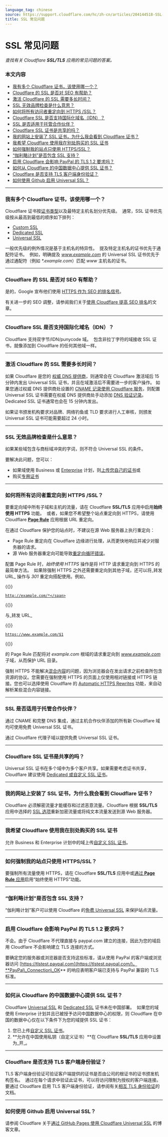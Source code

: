 ```yaml
---
language_tag: chinese
source: https://support.cloudflare.com/hc/zh-cn/articles/204144518-SSL-%E5%B8%B8%E8%A7%81%E9%97%AE%E9%A2%98
title: SSL 常见问题
---
```


# SSL 常见问题

_查找有关 Cloudflare **SSL/TLS** 应用的常见问题的答案。_

### 本文内容

-   [我有多个 Cloudflare 证书，该使用哪一个？](https://support.cloudflare.com/hc/zh-cn/articles/204144518-SSL-%E5%B8%B8%E8%A7%81%E9%97%AE%E9%A2%98#h_e2bd076d-beb3-40e8-adbe-075ba5a8851e)
-   [Cloudflare 的 SSL 是否对 SEO 有帮助？](https://support.cloudflare.com/hc/zh-cn/articles/204144518-SSL-%E5%B8%B8%E8%A7%81%E9%97%AE%E9%A2%98#h_29550926411548959889544)
-   [激活 Cloudflare 的 SSL 需要多长时间？](https://support.cloudflare.com/hc/zh-cn/articles/204144518-SSL-%E5%B8%B8%E8%A7%81%E9%97%AE%E9%A2%98#h_7dc4564e-f93a-4e1d-a338-90903a812b95)
-   [SSL 无效品牌检查是什么意思？](https://support.cloudflare.com/hc/zh-cn/articles/204144518-SSL-%E5%B8%B8%E8%A7%81%E9%97%AE%E9%A2%98#h_62d0852f-0bc5-4d54-a83f-971ca452398d)
-   [如何将所有访问者重定向到 HTTPS /SSL？](https://support.cloudflare.com/hc/zh-cn/articles/204144518-SSL-%E5%B8%B8%E8%A7%81%E9%97%AE%E9%A2%98#h_a61bfdef-08dd-40f8-8888-7edd8e40d156)
-   [Cloudflare SSL 是否支持国际化域名（IDN）？](https://support.cloudflare.com/hc/zh-cn/articles/204144518-SSL-%E5%B8%B8%E8%A7%81%E9%97%AE%E9%A2%98#h_406905917121548959897352)
-   [SSL 是否适用于托管合作伙伴？](https://support.cloudflare.com/hc/zh-cn/articles/204144518-SSL-%E5%B8%B8%E8%A7%81%E9%97%AE%E9%A2%98#h_848554486311548959913241)
-   [Cloudflare SSL 证书是共享的吗？](https://support.cloudflare.com/hc/zh-cn/articles/204144518-SSL-%E5%B8%B8%E8%A7%81%E9%97%AE%E9%A2%98#h_293541339461548959928672)
-   [我的网站上安装了 SSL 证书，为什么我会看到 Cloudflare 证书？](https://support.cloudflare.com/hc/zh-cn/articles/204144518-SSL-%E5%B8%B8%E8%A7%81%E9%97%AE%E9%A2%98#h_865954806521548960003696)
-   [我希望 Cloudflare 使用我在别处购买的 SSL 证书](https://support.cloudflare.com/hc/zh-cn/articles/204144518-SSL-%E5%B8%B8%E8%A7%81%E9%97%AE%E9%A2%98#h_406415940571548960012266)
-   [如何强制我的站点只使用 HTTPS/SSL？](https://support.cloudflare.com/hc/zh-cn/articles/204144518-SSL-%E5%B8%B8%E8%A7%81%E9%97%AE%E9%A2%98#h_999722138611548960019807)
-   [“伽利略计划”是否包含 SSL 支持？](https://support.cloudflare.com/hc/zh-cn/articles/204144518-SSL-%E5%B8%B8%E8%A7%81%E9%97%AE%E9%A2%98#h_745887958641548960026645)
-   [启用 Cloudflare 会影响 PayPal 的 TLS 1.2 要求吗？](https://support.cloudflare.com/hc/zh-cn/articles/204144518-SSL-%E5%B8%B8%E8%A7%81%E9%97%AE%E9%A2%98#h_100356045661548960034406)
-   [如何从 Cloudflare 的中国数据中心提供 SSL 证书？](https://support.cloudflare.com/hc/zh-cn/articles/204144518-SSL-%E5%B8%B8%E8%A7%81%E9%97%AE%E9%A2%98#h_853db670-78aa-4c98-99d4-3aa3d38f8d59)
-   [Cloudflare 是否支持 TLS 客户端身份验证？](https://support.cloudflare.com/hc/zh-cn/articles/204144518-SSL-%E5%B8%B8%E8%A7%81%E9%97%AE%E9%A2%98#h_db0bcd71-24f9-4b0c-8cfc-7a5ed0f27649)
-   [如何使用 Github 启用 Universal SSL？](https://support.cloudflare.com/hc/zh-cn/articles/204144518-SSL-%E5%B8%B8%E8%A7%81%E9%97%AE%E9%A2%98#h_4e7e3537-ade2-431c-abe7-2dfe26e1cb9a)

___

### 我有多个 Cloudflare 证书，该使用哪一个？

Cloudflare 证书按[证书类型](https://support.cloudflare.com/hc/articles/203295200)以及最特定主机名划分优先级。  通常，SSL 证书优先级按从最高到最低的顺序如下排列：

-   [Custom SSL](https://support.cloudflare.com/hc/articles/200170466)
-   [Dedicated SSL](https://support.cloudflare.com/hc/articles/228009108)
-   [Universal SSL](https://support.cloudflare.com/hc/articles/204151138)   

一般优先级的例外情况是基于主机名的特异性。  提及特定主机名的证书优先于通配符证书。  例如，明确提及 _www.example.com_ 的 Universal SSL 证书优先于通过通配符（例如 _\*.example.com_）匹配 _www_ 主机名的证书。  

___

### Cloudflare 的 SSL 是否对 SEO 有帮助？

是的，Google 宣布他们使用 [HTTPS 作为 SEO 的排名信号](http://googleonlinesecurity.blogspot.co.uk/2014/08/https-as-ranking-signal_6.html)。

有关进一步的 SEO 调整，请参阅我们关于[使用 Cloudflare 提高 SEO 排名](https://support.cloudflare.com/hc/en-us/articles/231109348-How-do-I-Improve-SEO-Rankings-On-My-Website-Using-Cloudflare-)的文章。

___

### Cloudflare SSL 是否支持国际化域名（IDN）？

Cloudflare 支持双字节/IDN/punycode 域。  包含非拉丁字符的域接收 SSL 证书，就像添加到 Cloudflare 的任何其他域一样。

___

### 激活 Cloudflare 的 SSL 需要多长时间？

如果 Cloudflare 是您的 [权威 DNS 提供商](https://www.cloudflare.com/learning/dns/dns-server-types/#authoritative-nameserver)，则通常会在 Cloudflare 激活域后 15 分钟内发出 Universal SSL 证书，并且在域激活后不需要进一步的客户操作。 如果您通过权威 DNS 提供商处设置的 [CNAME 记录使用 Cloudflare 服务](https://support.cloudflare.com/hc/articles/360020615111)，则配置 Universal SSL 证书需要在权威 DNS 提供商处手动添加 [DNS 验证记录](https://support.cloudflare.com/hc/articles/360020615111#h_989980109291544055191509)。  Dedicated SSL 证书通常也会在 15 分钟内发出。

如果证书颁发机构要求对品牌、网络钓鱼或 TLD 要求进行人工审核，则颁发 Universal SSL 证书可能需要超过 24 小时。

___

### SSL 无效品牌检查是什么意思？

如果某些域包含与商标域冲突的字词，则不符合 Universal SSL 的条件。  

要解决此问题，您可以：

-   如果域使用 Business 或 [Enterprise](https://www.cloudflare.com/enterprise-service-request) 计划，则[上传您自己的证书](https://support.cloudflare.com/hc/en-us/articles/200170466-How-do-I-upload-a-custom-SSL-certificate-Business-or-Enterprise-only-)或
-   购买[专用证书](https://support.cloudflare.com/hc/en-us/articles/228009108-Dedicated-SSL-Certificates)

___

### 如何将所有访问者重定向到 HTTPS /SSL？

要重定向域中所有子域和主机的流量，请在 Cloudflare **SSL/TLS** 应用中启用**始终使用 HTTPS** 功能。  或者，如果您不希望整个站点重定向到 HTTPS，请使用 Cloudflare **[Page Rule](https://support.cloudflare.com/hc/en-us/articles/218411427)** 应用根据 URL 重定向。

在通过 Cloudflare 保护您的站点时，不建议在源 Web 服务器上执行重定向：

-   Page Rule 重定向在 Cloudflare 边缘进行处理，从而更快地响应并减少对服务器的请求。
-   源 Web 服务器重定向可能导致[重定向循环错误](https://support.cloudflare.com/hc/articles/115000219871)。

配置 Page Rule 时，_始终使用 HTTPS_ 操作是将 HTTP 请求重定向到 HTTPS 的最简单方法。  如果除强制 HTTPS 之外还需要重定向到其他子域，还可以将_转发 URL_ 操作与 _301_ 重定向搭配使用。例如，


{{<raw>}}<pre class="CodeBlock CodeBlock-with-rows CodeBlock-scrolls-horizontally CodeBlock-is-light-in-light-theme CodeBlock--language-txt" language="txt"><code><span class="CodeBlock--rows"><span class="CodeBlock--rows-content"><span class="CodeBlock--row"><span class="CodeBlock--row-indicator"></span><div class="CodeBlock--row-content"><span class="CodeBlock--token-plain">http://example.com/*</span></div></span></span></span></code></pre>{{</raw>}}

与_转发 URL_


{{<raw>}}<pre class="CodeBlock CodeBlock-with-rows CodeBlock-scrolls-horizontally CodeBlock-is-light-in-light-theme CodeBlock--language-txt" language="txt"><code><span class="CodeBlock--rows"><span class="CodeBlock--rows-content"><span class="CodeBlock--row"><span class="CodeBlock--row-indicator"></span><div class="CodeBlock--row-content"><span class="CodeBlock--token-plain">https://www.example.com/$1</span></div></span></span></span></code></pre>{{</raw>}}

的 Page Rule 匹配将对 _example.com_ 根域的请求重定向到 _www.example.com_ 子域，从而保护 URL 目录。

强制 HTTPS 不能解决[混合内容](https://support.cloudflare.com/hc/en-us/articles/200170476-How-do-I-fix-the-SSL-Mixed-Content-Error-Message-)的问题，因为浏览器会在发出请求之前检查所包含资源的协议。您需要在强制使用 HTTPS 的页面上仅使用相对链接或 HTTPS 链接。您也可以选择使用 Cloudflare 的 [Automatic HTTPS Rewrites](https://support.cloudflare.com/hc/en-us/articles/227227647-How-do-I-use-Automatic-HTTPS-Rewrites-) 功能，来自动解析某些混合内容链接。

___

### SSL 是否适用于托管合作伙伴？

通过 CNAME 和完整 DNS 集成，通过主机合作伙伴添加的所有新 Cloudflare 域均可使用免费 Universal SSL 证书。

通过 Cloudflare 代理子域以提供免费 Universal SSL 证书。

___

### Cloudflare SSL 证书是共享的吗？

Universal SSL 证书在多个域中为多个客户共享。如果需要考虑证书共享，Cloudflare 建议使用 [Dedicated 或自定义 SSL 证书](https://support.cloudflare.com/hc/articles/203295200)。

___

### 我的网站上安装了 SSL 证书，为什么我会看到 Cloudflare 证书？

Cloudflare 必须解密流量才能缓存和过滤恶意流量。Cloudflare 根据 **SSL/TLS** 应用中选择的 [SSL 选项](https://support.cloudflare.com/hc/articles/200170416)重新加密流量或将纯文本流量发送到源 Web 服务器。

___

### 我希望 Cloudflare 使用我在别处购买的 SSL 证书

允许 Business 和 Enterprise 计划中的域上传[自定义 SSL 证书](https://support.cloudflare.com/hc/articles/200170466)。

___

### 如何强制我的站点只使用 HTTPS/SSL？

要强制所有流量使用 HTTPS，请在 Cloudflare **SSL/TLS** 应用中或[通过 **Page Rule** 应用](https://support.cloudflare.com/hc/articles/200170536)启用“始终使用 HTTPS”功能。

___

### “伽利略计划”是否包含 SSL 支持？

“伽利略计划”客户可以使用 Cloudflare 的[免费 Universal SSL](https://www.cloudflare.com/ssl) 来保护站点流量。

___

### 启用 Cloudflare 会影响 PayPal 的 TLS 1.2 要求吗？

不会。由于 Cloudflare 不代理直接与 paypal.com 建立的连接，因此为您的域启用 Cloudflare 不会影响建立 TLS 连接的方式。

要确定您的服务器或浏览器是否支持这些标准，请从使用 PayPal 的客户端或浏览器访问 [https://tlstest.paypal.com](https://tlstest.paypal.com/)。**PayPal\_Connection\_OK** 的响应表明客户端已支持与 PayPal 兼容的 TLS 标准。

___

### 如何从 Cloudflare 的中国数据中心提供 SSL 证书？

Cloudflare [Universal SSL](https://support.cloudflare.com/hc/articles/204151138) 和 [Dedicated SSL](https://support.cloudflare.com/hc/articles/228009108) 证书未在中国部署。  如果您的域使用 Enterprise 计划并且已被授予访问中国数据中心的权限，则 Cloudflare 在中国的数据中心仅在以下条件下为您的域提供 SSL 证书：

1.  您已上传[自定义 SSL 证书](https://support.cloudflare.com/hc/articles/200170466)。
2.  **允许在中国使用私钥（自定义证书）**在 Cloudflare **SSL/TLS** 应用中设置为_开_。

___

### Cloudflare 是否支持 TLS 客户端身份验证？

TLS 客户端身份验证可验证客户端提供的证书是否由公司的根证书的证书颁发机构签名。  通过在每个请求中验证此证书，可以将访问限制为授权的客户端连接。  要通过 Cloudflare 启用 TLS 客户端身份验证，请参阅有关[相互 TLS 身份验证](https://developers.cloudflare.com/access/setting-up-access/mtls/)的文档。

___

### 如何使用 Github 启用 Universal SSL？  

请参阅 Cloudflare 关于[通过 GitHub Pages 使用 Cloudflare Universal SSL](https://blog.cloudflare.com/secure-and-fast-github-pages-with-cloudflare/) 的博客文章。
